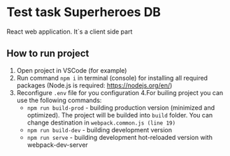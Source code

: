 # Test task Superheroes DB

React web application. It`s a client side part

## How to run project

1. Open project in VSCode (for example)
2. Run command `npm i` in terminal (console) for installing all required packages (Node.js is required: <https://nodejs.org/en/>)
3. Reconfigure `.env` file for you configuration
4.For builing project you can use the following commands:
    - `npm run build-prod` - building production version (minimized and optimized). The project will be builded into `build` folder. You can change destination in `webpack.common.js (line 19)`
    - `npm run build-dev` - building development version
    - `npm run serve` - building development hot-reloaded version with webpack-dev-server